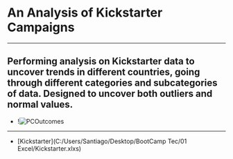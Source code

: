 # An Analysis of Kickstarter Campaigns
---
Performing analysis on Kickstarter data to uncover trends in different countries, going through different categories and subcategories of data. Designed to uncover both outliers and normal values.
---
- !![PCOutcomes](https://user-images.githubusercontent.com/113459001/191871110-13444b97-ba98-49e2-ac02-dad77aa0bd8e.png)
---
- [Kickstarter](C:/Users/Santiago/Desktop/BootCamp Tec/01 Excel/Kickstarter.xlxs)
